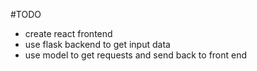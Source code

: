 #TODO
* create react frontend
* use flask backend to get input data
* use model to get requests and send back to front end
